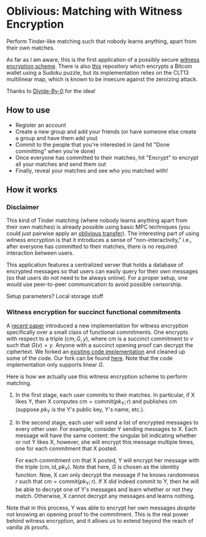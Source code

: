 # Oblivious: Matching with Witness Encryption

Perform Tinder-like matching such that nobody learns anything, apart from their own matches.

As far as I am aware, this is the first application of a possibly secure [witness encryption scheme](https://eprint.iacr.org/2022/1510). There is also [this](https://github.com/guberti/witness-encryption-demos) repository which encrypts a Bitcoin wallet using a Sudoku puzzle, but its implementation relies on the CLT13 multilinear map, which is known to be insecure against the zeroizing attack.

Thanks to [Divide-By-0](https://github.com/Divide-By-0/ideas-for-projects-people-would-use) for the idea!

## How to use
- Register an account
- Create a new group and add your friends (or have someone else create a group and have them add you)
- Commit to the people that you're interested in (and hit "Done committing" when you're done)
- Once everyone has committed to their matches, hit "Encrypt" to encrypt all your matches and send them out
- Finally, reveal your matches and see who you matched with!

## How it works

### Disclaimer
This kind of Tinder matching (where nobody learns anything apart from their own matches) is already possible using basic MPC techniques (you could just pairwise apply an [oblivious transfer](https://en.wikipedia.org/wiki/Oblivious_transfer)). The interesting part of using witness encryption is that it introduces a sense of "non-interactivity," i.e., after everyone has committed to their matches, there is no required interaction between users.

This application features a centralized server that holds a database of encrypted messages so that users can easily query for their own messages (so that users do not need to be always online). For a proper setup, one would use peer-to-peer communication to avoid possible censorship. 

Setup parameters? Local storage stuff

### Witness encryption for succinct functional commitments

A [recent paper](https://eprint.iacr.org/2022/1510) introduced a new implementation for witness encryption specifically over a small class of functional commitments. One encrypts with respect to a triple $(\textsf{cm}, G, y)$, where $\textsf{cm}$ is a succinct commitment to $v$ such that $G(v)=y$. Anyone with a succinct opening proof can decrypt the ciphertext. We forked an [existing code implementation](https://github.com/vicsn/witness-encryption-functional-commitment) and cleaned up some of the code. Our fork can be found [here](https://github.com/novus677/witness-encryption-functional-commitment). Note that the code implementation only supports linear $G$.

Here is how we actually use this witness encryption scheme to perform matching. 
1. In the first stage, each user commits to their matches. In particular, if X likes Y, then X computes $\textsf{cm}=\textsf{commit}(pk_{\text{Y}}; r)$ and publishes $\textsf{cm}$ (suppose $pk_{\text{Y}}$ is the Y's public key, Y's name, etc.).
2. In the second stage, each user will send a list of encrypted messages to every other user. For example, consider Y sending messages to X. Each message will have the same content: the singular bit indicating whether or not Y likes X, however, she will encrypt this message multiple times, one for each commitment that X posted. 

    For each commitment $\textsf{cm}$ that X posted, Y will encrypt her message with the triple $(\textsf{cm}, \text{id}, pk_{\text{Y}})$. Note that here, $G$ is chosen as the identity function. Now, X can only decrypt the message if he knows randomness $r$ such that $\textsf{cm}=\textsf{commit}(pk_{\text{Y}}; r)$. If X did indeed commit to Y, then he will be able to decrypt one of Y's messages and learn whether or not they match. Otherwise, X cannot decrypt any messages and learns nothing.

Note that in this process, Y was able to encrypt her own messages *despite* not knowing an opening proof to the commitment. This is the real power behind witness encryption, and it allows us to extend beyond the reach of vanilla zk proofs.
